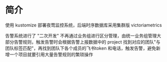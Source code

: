 # 简介
使用 kustomize 部署夜莺监控系统，后端时序数据库采用集群版 victoriametrics

告警系统进行了 "二次开发" 不再通过业务组进行区分管理，由统一业务组管理大部分告警规则，触发告警时会根据告警上报数据中的 project 找到对应的团队"与团队标签匹配"，再找到团队下各个成员的飞书token 和电话，触发告警，避免新增一个项目就要引用大量告警规则的繁琐操作